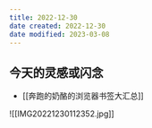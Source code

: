 ```yaml
---
title: 2022-12-30
date created: 2022-12-30
date modified: 2023-03-08
---
```


## 今天的灵感或闪念

- [[奔跑的奶酪的浏览器书签大汇总]]

![[IMG20221230112352.jpg]]
